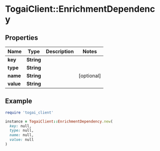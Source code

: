 # TogaiClient::EnrichmentDependency

## Properties

| Name | Type | Description | Notes |
| ---- | ---- | ----------- | ----- |
| **key** | **String** |  |  |
| **type** | **String** |  |  |
| **name** | **String** |  | [optional] |
| **value** | **String** |  |  |

## Example

```ruby
require 'togai_client'

instance = TogaiClient::EnrichmentDependency.new(
  key: null,
  type: null,
  name: null,
  value: null
)
```

